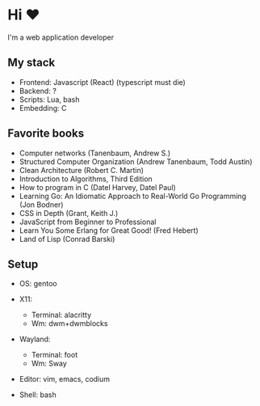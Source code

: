 # Hi ❤
I'm a web application developer

## My stack

* Frontend: Javascript (React) (typescript must die)
* Backend: ?
* Scripts: Lua, bash
* Embedding: C

## Favorite books

* Computer networks (Tanenbaum, Andrew S.)
* Structured Computer Organization (Andrew Tanenbaum, Todd Austin)
* Clean Architecture (Robert C. Martin)
* Introduction to Algorithms, Third Edition
* How to program in C (Datel Harvey, Datel Paul)
* Learning Go: An Idiomatic Approach to Real-World Go Programming (Jon Bodner) 
* CSS in Depth (Grant, Keith J.)
* JavaScript from Beginner to Professional
* Learn You Some Erlang for Great Good! (Fred Hebert)
* Land of Lisp (Conrad Barski)

## Setup

* OS: gentoo

* X11:
  * Terminal: alacritty
  * Wm: dwm+dwmblocks

* Wayland:
  * Terminal: foot
  * Wm: Sway

* Editor: vim, emacs, codium
* Shell: bash

